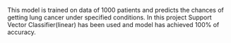 This model is trained on data of 1000 patients and predicts the chances of getting lung cancer under specified conditions. In this project Support Vector Classifier(linear) has been used and model has achieved 100% of accuracy.
